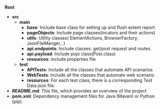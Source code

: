  **Root**
  - **src**
    - **main**
      - **base**: Include base class for setting up and flush extent report
      - **pageObjects**: Include page classes(locators and their actions)
      - **utils**: Utility classes( ElementActions, BrowserFactory, JsonFileManger,..)
      - **api.endpoints**: Include classes: get/post request and routes.
      - **api.payload**: Include pojo class(Post.class)
      - **resources**: include properties file
    - **test**
      - **APITests**: Include all the classes that automate API scenarios
      - **WebTests**: Include all the classes that automate web scenario
      - **resources**: For each test class, there is a corresponding Test Data json file.
  - **README.md**: This file, which provides an overview of the project
  - **pom.xml**: Dependency management files for Java (Maven) or Python (pip).
